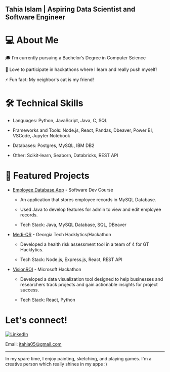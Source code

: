 ## Tahia Islam | Aspiring Data Scientist and Software Engineer
# 💻 About Me
🎓 I’m currently pursuing a Bachelor’s Degree in Computer Science

🌱 Love to participate in hackathons where I learn and really push myself!

⚡ Fun fact: My neighbor's cat is my friend!

# 🛠 Technical Skills
- Languages: Python, JavaScript, Java, C, SQL

- Frameworks and Tools: Node.js, React, Pandas, Dbeaver, Power BI, VSCode, Jupyter Notebook

- Databases: Postgres, MySQL, IBM DB2

- Other: Scikit-learn, Seaborn, Databricks, REST API

# 🚀 Featured Projects
- [Employee Database App](https://github.com/katthegreat/employee-database-app.git) - Software Dev Course

  - An application that stores employee records in MySQL Database.

  - Used Java to develop features for admin to view and edit employee records.

  - Tech Stack: Java, MySQL Database, SQL, DBeaver

- [Medi-QR](https://github.com/natalyyau/Medi-QR.git) - Georgia Tech Hacklytics/Hackathon

  - Developed a health risk assessment tool in a team of 4 for GT Hacklytics.

  - Tech Stack: Node.js, Express.js, React, REST API

- [VisionROI](https://github.com/Bondella1/VisionROI.git) - Microsoft Hackathon

  - Developed a data visualization tool designed to help businesses and researchers track projects and gain actionable insights for project success.

  - Tech Stack: React, Python


# Let's connect!
[![LinkedIn](https://img.shields.io/badge/LinkedIn-Profile-blue?logo=linkedin)](https://www.linkedin.com/in/tahia-csc/)

Email: itahia05@gmail.com

___________________________________________________
In my spare time, I enjoy painting, sketching, and playing games. I'm a creative person which really shines in my apps :)
<!---
NotCheery/NotCheery is a ✨ special ✨ repository because its `README.md` (this file) appears on your GitHub profile.
You can click the Preview link to take a look at your changes.
--->
